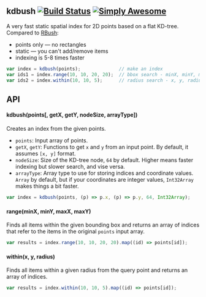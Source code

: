 ## kdbush [![Build Status](https://travis-ci.org/mourner/kdbush.svg?branch=master)](https://travis-ci.org/mourner/kdbush) [![Simply Awesome](https://img.shields.io/badge/simply-awesome-brightgreen.svg)](https://github.com/mourner/projects)

A very fast static spatial index for 2D points based on a flat KD-tree.
Compared to [RBush](https://github.com/mourner/rbush):

- points only — no rectangles
- static — you can't add/remove items
- indexing is 5-8 times faster

```js
var index = kdbush(points);              // make an index
var ids1 = index.range(10, 10, 20, 20);  // bbox search - minX, minY, maxX, maxY
var ids2 = index.within(10, 10, 5);      // radius search - x, y, radius
```

## API

#### kdbush(points[, getX, getY, nodeSize, arrayType])

Creates an index from the given points.

- `points`: Input array of points.
- `getX`, `getY`: Functions to get `x` and `y` from an input point. By default, it assumes `[x, y]` format.
- `nodeSize`: Size of the KD-tree node, `64` by default. Higher means faster indexing but slower search, and vise versa.
- `arrayType`: Array type to use for storing indices and coordinate values. `Array` by default, but if your coordinates are integer values, `Int32Array` makes things a bit faster.

```js
var index = kdbush(points, (p) => p.x, (p) => p.y, 64, Int32Array);
```

#### range(minX, minY, maxX, maxY)

Finds all items within the given bounding box and returns an array of indices that refer to the items in the original `points` input array.

```js
var results = index.range(10, 10, 20, 20).map((id) => points[id]);
```

#### within(x, y, radius)

Finds all items within a given radius from the query point and returns an array of indices.

```js
var results = index.within(10, 10, 5).map((id) => points[id]);
```
